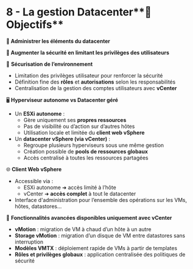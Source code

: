 # 8 - La gestion Datacenter**🎯 Objectifs**

**📂 Administrer les éléments du datacenter**

**🔐 Augmenter la sécurité en limitant les privilèges des utilisateurs**





🔐 **Sécurisation de l’environnement**

- Limitation des privilèges utilisateur pour renforcer la sécurité
- Définition fine des **rôles** et **autorisations** selon les responsabilités
- Centralisation de la gestion des comptes utilisateurs avec **vCenter**



🖥️ **Hyperviseur autonome vs Datacenter géré**

- Un **ESXi autonome** :
  - Gère uniquement ses **propres ressources**
  - Pas de visibilité ou d’action sur d’autres hôtes
  - Utilisation locale et limitée du **client web vSphere**
- Un **datacenter vSphere (via vCenter)** :
  - Regroupe plusieurs hyperviseurs sous une même gestion
  - Création possible de **pools de ressources globaux**
  - Accès centralisé à toutes les ressources partagées



🌐 **Client Web vSphere**

- Accessible via :
  - ESXi autonome ➜ accès limité à l’hôte
  - vCenter ➜ **accès complet** à tout le datacenter
- Interface d'administration pour l’ensemble des opérations sur les VMs, hôtes, datastores…



🚀 **Fonctionnalités avancées disponibles uniquement avec vCenter**

- **vMotion** : migration de VM à chaud d’un hôte à un autre
- **Storage vMotion** : migration d’un disque de VM entre datastores sans interruption
- **Modèles VMTX** : déploiement rapide de VMs à partir de templates
- **Rôles et privilèges globaux** : application centralisée des politiques de sécurité
